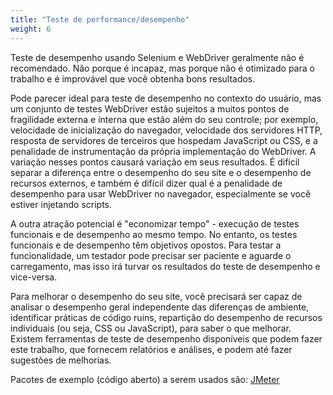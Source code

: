 ```yaml
---
title: "Teste de performance/desempenho"
weight: 6
---
```


Teste de desempenho usando Selenium e WebDriver
geralmente não é recomendado.
Não porque é incapaz,
mas porque não é otimizado para o trabalho
e é improvável que você obtenha bons resultados.

Pode parecer ideal para teste de desempenho
no contexto do usuário, mas um conjunto de testes WebDriver
estão sujeitos a muitos pontos de fragilidade externa e interna
que estão além do seu controle;
por exemplo, velocidade de inicialização do navegador,
velocidade dos servidores HTTP,
resposta de servidores de terceiros que hospedam JavaScript ou CSS,
e a penalidade de instrumentação
da própria implementação do WebDriver.
A variação nesses pontos causará variação em seus resultados.
É difícil separar a diferença
entre o desempenho do seu site
e o desempenho de recursos externos,
e também é difícil dizer qual é a penalidade de desempenho
para usar WebDriver no navegador,
especialmente se você estiver injetando scripts.

A outra atração potencial é "economizar tempo" -
execução de testes funcionais e de desempenho ao mesmo tempo.
No entanto, os testes funcionais e de desempenho têm objetivos opostos.
Para testar a funcionalidade, um testador pode precisar ser paciente
e aguarde o carregamento,
mas isso irá turvar os resultados do teste de desempenho e vice-versa.

Para melhorar o desempenho do seu site,
você precisará ser capaz de analisar o desempenho geral
independente das diferenças de ambiente,
identificar práticas de código ruins,
repartição do desempenho de recursos individuais
(ou seja, CSS ou JavaScript),
para saber o que melhorar.
Existem ferramentas de teste de desempenho disponíveis
que podem fazer este trabalho,
que fornecem relatórios e análises,
e podem até fazer sugestões de melhorias.

Pacotes de exemplo (código aberto) a serem usados ​​são: [JMeter](//jmeter.apache.org/)
